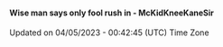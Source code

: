 #### Wise man says only fool rush in - McKidKneeKaneSir
Updated on 04/05/2023 - 00:42:45 (UTC) Time Zone

